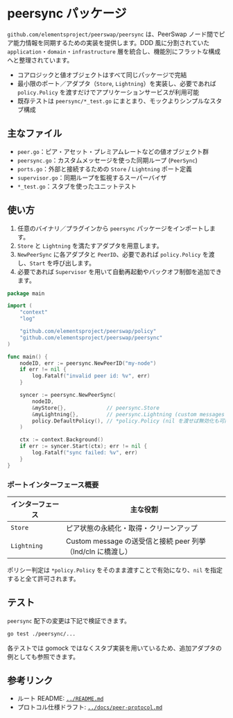 # peersync パッケージ

`github.com/elementsproject/peerswap/peersync` は、PeerSwap ノード間でピア能力情報を同期するための実装を提供します。DDD 風に分割されていた `application`・`domain`・`infrastructure` 層を統合し、機能別にフラットな構成へと整理されています。

- コアロジックと値オブジェクトはすべて同じパッケージで完結
- 最小限のポート／アダプタ（`Store`, `Lightning`）を実装し、必要であれば `policy.Policy` を渡すだけでアプリケーションサービスが利用可能
- 既存テストは `peersync/*_test.go` にまとまり、モックよりシンプルなスタブ構成

## 主なファイル

- `peer.go`：ピア・アセット・プレミアムレートなどの値オブジェクト群
- `peersync.go`：カスタムメッセージを使った同期ループ (`PeerSync`)
- `ports.go`：外部と接続するための `Store` / `Lightning` ポート定義
- `supervisor.go`：同期ループを監視するスーパーバイザ
- `*_test.go`：スタブを使ったユニットテスト

## 使い方

1. 任意のバイナリ／プラグインから `peersync` パッケージをインポートします。
2. `Store` と `Lightning` を満たすアダプタを用意します。
3. `NewPeerSync` に各アダプタと `PeerID`、必要であれば `policy.Policy` を渡し、`Start` を呼び出します。
4. 必要であれば `Supervisor` を用いて自動再起動やバックオフ制御を追加できます。

```go
package main

import (
	"context"
	"log"

	"github.com/elementsproject/peerswap/policy"
	"github.com/elementsproject/peerswap/peersync"
)

func main() {
	nodeID, err := peersync.NewPeerID("my-node")
	if err != nil {
		log.Fatalf("invalid peer id: %v", err)
	}

    syncer := peersync.NewPeerSync(
        nodeID,
        &myStore{},             // peersync.Store
        &myLightning{},         // peersync.Lightning (custom messages + peers)
        policy.DefaultPolicy(), // *policy.Policy (nil を渡せば無効化も可能)
    )

	ctx := context.Background()
	if err := syncer.Start(ctx); err != nil {
		log.Fatalf("sync failed: %v", err)
	}
}
```

### ポートインターフェース概要

| インターフェース | 主な役割 |
|------------------|-----------|
| `Store` | ピア状態の永続化・取得・クリーンアップ |
| `Lightning` | Custom message の送受信と接続 peer 列挙（lnd/cln に橋渡し） |

ポリシー判定は `*policy.Policy` をそのまま渡すことで有効になり、`nil` を指定すると全て許可されます。

## テスト

`peersync` 配下の変更は下記で検証できます。

```bash
go test ./peersync/...
```

各テストでは gomock ではなくスタブ実装を用いているため、追加アダプタの例としても参照できます。

## 参考リンク

- ルート README: [`../README.md`](../README.md)
- プロトコル仕様ドラフト: [`../docs/peer-protocol.md`](../docs/peer-protocol.md)
